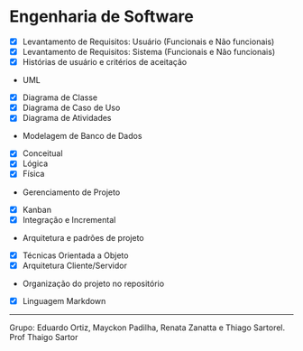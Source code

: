 
# Engenharia de Software 

 
 - [x] Levantamento de Requisitos: Usuário (Funcionais e Não funcionais)
 - [x] Levantamento de Requisitos: Sistema (Funcionais e Não funcionais)
 - [X] Histórias de usuário e critérios de aceitação

* UML
 - [x] Diagrama de Classe
 - [x] Diagrama de Caso de Uso
 - [x] Diagrama de Atividades

* Modelagem de Banco de Dados
 - [x] Conceitual
 - [x] Lógica
 - [x] Física
 
* Gerenciamento de Projeto
 - [x] Kanban
 - [X] Integração e Incremental
 
 * Arquitetura e padrões de projeto
 - [x] Técnicas Orientada a Objeto
 - [x] Arquitetura Cliente/Servidor

* Organização do projeto no repositório
 - [x] Linguagem Markdown

___

Grupo: Eduardo Ortiz, Mayckon Padilha, Renata Zanatta e Thiago Sartorel.
Prof Thaigo Sartor
